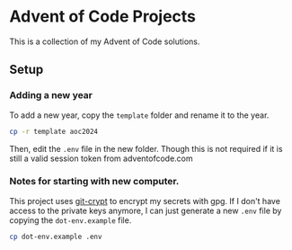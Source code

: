 # Advent of Code Projects

This is a collection of my Advent of Code solutions.

## Setup

### Adding a new year

To add a new year, copy the `template` folder and rename it to the year.

```sh
cp -r template aoc2024
```

Then, edit the `.env` file in the new folder. Though this is not required if it is still a 
valid session token from adventofcode.com

### Notes for starting with new computer.

This project uses [git-crypt](https://github.com/AGWA/git-crypt) to encrypt my secrets with gpg.
If I don't have access to the private keys anymore, I can just generate a new `.env` file by 
copying the `dot-env.example` file.

```sh
cp dot-env.example .env
```
